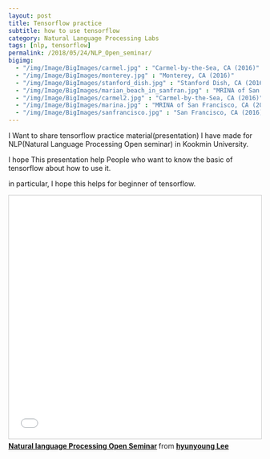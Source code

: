 ```yaml
---
layout: post
title: Tensorflow practice 
subtitle: how to use tensorflow 
category: Natural Language Processing Labs
tags: [nlp, tensorflow]
permalink: /2018/05/24/NLP_Open_seminar/
bigimg: 
  - "/img/Image/BigImages/carmel.jpg" : "Carmel-by-the-Sea, CA (2016)"
  - "/img/Image/BigImages/monterey.jpg" : "Monterey, CA (2016)"
  - "/img/Image/BigImages/stanford_dish.jpg" : "Stanford Dish, CA (2016)"
  - "/img/Image/BigImages/marian_beach_in_sanfran.jpg" : "MRINA of San Francisco, CA (2016)"
  - "/img/Image/BigImages/carmel2.jpg" : "Carmel-by-the-Sea, CA (2016)"
  - "/img/Image/BigImages/marina.jpg" : "MRINA of San Francisco, CA (2016)"
  - "/img/Image/BigImages/sanfrancisco.jpg" : "San Francisco, CA (2016)"
---
```


I Want to share tensorflow practice material(presentation) I have made for NLP(Natural Language Processing Open seminar) in Kookmin University. 


I hope This presentation help People who want to know the basic of tensorflow about how to use it. 

in particular, I hope this helps for beginner of tensorflow. 

<iframe src="//www.slideshare.net/slideshow/embed_code/key/eYCYk07yr3iRAv" width="595" height="485" frameborder="0" marginwidth="0" marginheight="0" scrolling="no" style="border:1px solid #CCC; border-width:1px; margin-bottom:5px; max-width: 100%;" allowfullscreen> </iframe> <div style="margin-bottom:5px"> <strong> <a href="//www.slideshare.net/HyunYoungLee3/natural-language-processing-open-seminar" title="Natural language Processing Open Seminar" target="_blank">Natural language Processing Open Seminar</a> </strong> from <strong><a href="https://www.slideshare.net/HyunYoungLee3" target="_blank">hyunyoung Lee</a></strong> </div>
